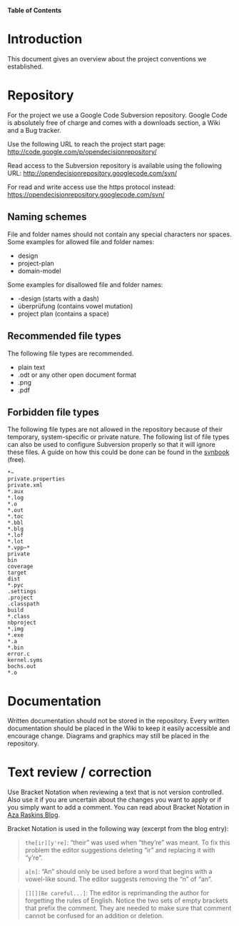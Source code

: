 **Table of Contents**



# Introduction #
This document gives an overview about the project conventions we established.

# Repository #
For the project we use a Google Code Subversion repository. Google Code is absolutely free of charge and comes with a downloads section, a Wiki and a Bug tracker.

Use the following URL to reach the project start page:  http://code.google.com/p/opendecisionrepository/


Read access to the Subversion repository is available using the following URL: http://opendecisionrepository.googlecode.com/svn/


For read and write access use the https protocol instead: https://opendecisionrepository.googlecode.com/svn/

## Naming schemes ##
File and folder names should not contain any special characters nor spaces. Some examples for allowed file and folder names:
  * design
  * project-plan
  * domain-model

Some examples for disallowed file and folder names:
  * -design (starts with a dash)
  * überprüfung (contains vowel mutation)
  * project plan (contains a space)

## Recommended file types ##
The following file types are recommended.

  * plain text
  * .odt or any other open document format
  * .png
  * .pdf

## Forbidden file types ##
The following file types are not allowed in the repository because of their temporary, system-specific or private nature. The following list of file types can also be used to configure Subversion properly so that it will ignore these files. A guide on how this could be done can be found in the [svnbook](http://svnbook.red-bean.com/en/1.1/ch07s02.html#svn-ch-7-sect-2.3.3) (free).

```
*~
private.properties
private.xml
*.aux
*.log
*.o
*.out
*.toc
*.bbl
*.blg
*.lof
*.lot
*.vpp~*
private
bin
coverage
target
dist
*.pyc
.settings
.project
.classpath
build
*.class
nbproject
*.img
*.exe
*.a
*.bin
error.c
kernel.syms
bochs.out
*.o
```




# Documentation #
Written documentation should not be stored in the repository. Every written documentation should be placed in the Wiki to keep it easily accessible and encourage change. Diagrams and graphics may still be placed in the repository.


# Text review / correction #
Use Bracket Notation when reviewing a text that is not version controlled. Also use it if you are uncertain about the changes you want to apply or if you simply want to add a comment. You can read about Bracket Notation in [Aza Raskins Blog](http://www.azarask.in/blog/post/collaboration_made_simple_with_bracket_notation/).

Bracket Notation is used in the following way (excerpt from the blog entry):
> `the[ir][y're]`: “their” was used when “they’re” was meant. To fix this problem the editor suggestions deleting “ir” and replacing it with “y’re”.

> `a[n]`: “An” should only be used before a word that begins with a vowel-like sound. The editor suggests removing the “n” of “an”.

> `[][][Be careful...]`: The editor is reprimanding the author for forgetting the rules of English. Notice the two sets of empty brackets that prefix the comment. They are needed to make sure that comment cannot be confused for an addition or deletion.